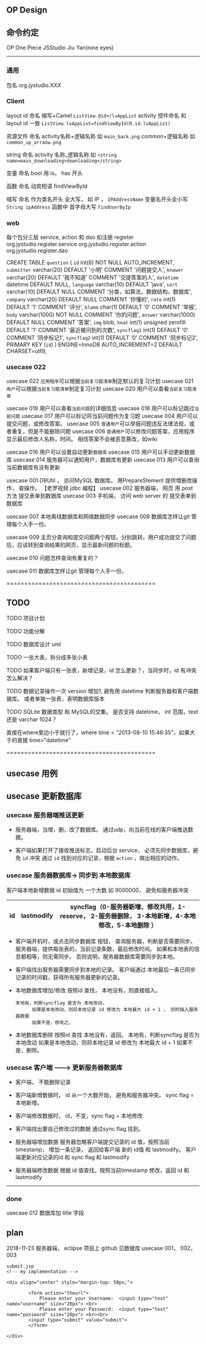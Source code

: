 ## OP Design



## 命令约定
OP              One Piece
JSStudio        Jiu Yan(nine eyes)

---
### 通用
包名                      org.jystudio.XXX

### Client

layout id 命名                缩写+Camel   `ListView @id+/lvAppList`
activity  控件命名            和 layout id 一致 `ListView lvAppList=findViewById(R.id.lvAppList) `

资源文件   命名               activity名称+逻辑名称 如 `main_back.png`
                            common+逻辑名称      如 `common_up_arraow.png`

string    命名                activity 名称_逻辑名称 如  `<string name=main_downloading>downloading</string>`

变量       命名                bool 用 is， has 开头

函数       命名                动宾短语 findViewById

缩写       命名                作为类名开头 全大写， 如 IP ， `IPAddressName`
                              变量名开头全小写               `String ipAddress`
                              函数中 首字母大写              `findUserByIp`

### web
每个包分三层 service, action 和 dao 如注册 register
org.jystudio.register.service
org.jystudio.register.action
org.jystudio.register.dao

CREATE TABLE `question` (
  `id` int(8) NOT NULL AUTO_INCREMENT,
  `submitter` varchar(20) DEFAULT '小明' COMMENT '问题提交人',
  `knower` varchar(20) DEFAULT '我不知道' COMMENT '交提答案的人',
  `datetime` datetime DEFAULT NULL,
  `language` varchar(10) DEFAULT 'java',
  `sort` varchar(10) DEFAULT NULL COMMENT '分类，如算法，数据结构，数据库',
  `company` varchar(20) DEFAULT NULL COMMENT '你懂的',
  `rate` int(1) DEFAULT '1' COMMENT '评分',
  `blame` char(1) DEFAULT '0' COMMENT '举报',
  `body` varchar(1000) NOT NULL COMMENT '你的问题',
  `answer` varchar(1000) DEFAULT NULL COMMENT '答案',
  `img` blob,
  `heat` int(1) unsigned zerofill DEFAULT '1' COMMENT '最近被问到的次数',
  `syncflag1` int(1) DEFAULT '0' COMMENT '同步标记1',
  `syncflag2` int(1) DEFAULT '0' COMMENT '同步标记2',
  PRIMARY KEY (`id`)
) ENGINE=InnoDB AUTO_INCREMENT=2 DEFAULT CHARSET=utf8;



### usecase 022
usecase 022 `应用程序`可以根据`当前复习题清单`制定默认的复习计划
usecase 021 `用户`可以根据`当前复习题清单`制定复习计划
usecase 020 用户可以查看`当前复习题清单`

usecase 019 用户可以查看`当前问题`的详细信息
usecase 018 用户可以标记跳过`当前问题`
usecase 017 用户可以标记将当前问题作为复习题
usecase 004 用户可以提交问题，或修改答案。 
usecase 005 `普通用户`可以举报问题违反法律法规，或者重复，但是不能删除问题
usecase 006 `普通用户`可以修改问题答案，应用程序显示最后修改人名称，时间。 相信答案不会被恶意篡改，如wiki


usecase 016 用户可以设置自动更新`数据库`
usecase 015 用户可以手动更新数据库
usecase 014 服务器可以通知用户，数据库有更新
usecase 013 用户可以查询当前数据库有没有更新

usecase 001 DBUtil ， 访问MySQL 数据库。 用PrepareStement 提供增删改操作， 查操作。 【老罗视频 jdbc 编程】
usecase 002 服务器端， 网页 用 post 方法 提交表单到数据库
usecase 003 手机端，  访问 web server 的 提交表单到数据库

usecase 007 本地离线数据库和网络数据同步
usecase 008 数据库怎样让git 管理每个人手一份。

usecase 009 主页分查询和提交问题两个按钮，分别跳转。用户成功提交了问题后，应该转到查询结果的网页，显示最新问题的标题。

usecase 010 问题怎样查询有重复的？

usecase 011 数据库怎样让git 管理每个人手一份。



==========================================

## TODO
TODO 项目计划

TODO 功能分解

TODO 数据库设计 uml

TODO 一张大表，拆分成多张小表 

TODO 如果客户端只有一张表，新增记录，id 怎么更新？，当同步时，id 有冲突怎么解决？

TODO 数据记录操作一次 version 增加1, 避免用 datetime 判断服务器和客户端数据库。 或者单独一张表，表明数据库版本

TODO SQLite 数据类型 和 MySQL的交集。 是否支持 datetime， int 范围，text 还是 varchar 1024？

直接在where里边小于就行了，where time < "2013-08-10 15:46:35"，如果大于的直接 time>"datetime" 

==========================================

## usecase 用例
## usecase 更新数据库

### usecase 服务器端推送更新
+ 服务器端，当增，删，改了数据库。 通过udp，向当前在线的客户端推送数据。

+ 客户端如果打开了接收推送标志，启动后台 service， 必须先同步数据库，避免 `id` 冲突
通过 `id` 找到对应的记录，根据 `action` ，做出相应的动作。


### usecase 服务器数据库-> 同步到 本地数据库

客户端本地新增数据 id 初始值为 一个大数 如 9000000， 避免和服务器冲突

| id  | lastmodify |  syncflag（0-服务器新增、修改共用，1-reserve， 2-服务器删除， 3-本地新增，4-本地修改，5-本地删除 ）|
| --- | -----------| --- |


+ 客户端开机时，或点击同步数据库 按钮， 查询服务器，判断是否需要同步。
    服务器端，提供每张表的，当前记录条数，最后修改时间。
    如果和本地表的信息都相等，则无需同步。
    否则说明，服务器数据库需要同步到本地。

+ 客户端找出服务器需要同步到本地的记录。
    客户端通过 本地最后一条已同步记录的时间戳，获得所有服务器更新的记录。

+ 本地数据库增加/修改
    按照id 查找， 
      本地没有，则直接插入。

      本地有，判断syncflag 是否为 本地改动，
            如果是本地改动，则将本地记录 id 修改为 本地最大 id + 1 ， 同时插入服务器数据
            如果不是，修改之。

+ 本地数据库删除
    按照id 查找
    本地没有，返回。
    本地有，判断syncflag 是否为 本地改动
            如果是本地改动，则将本地记录 id 修改为 本地最大 id + 1 
            如果不是，删除。


### usecase 客户端 ---> 更新服务器数据库
+ 客户端， 不能删除记录

+ 客户端新增数据时， id 从一个大数开始， 避免和服务器冲突。 sync flag = 本地新增。

+ 客户端修改数据时， id，不变，sync flag = 本地修改


+ 客户端找出要自己修改过的数据
    通过sync flag 找到。


+ 服务器端增加数据
    服务器忽略客户端提交记录的 id 值，按照当前timestamp， 增加一条记录，
    返回给客户端 新的 id值 和 lastmodify。 客户端更新对应记录的id 和 sync flag 和 lastmodify

+ 服务器端修改数据
    根据 id 值查找，按照当前timestamp 修改，返回 id 和 lastmodify




---
### done

usecase 012 数据库加 title 字段










 



## plan

2018-11-23
服务器端， eclipse 项目上 github
见数据库
usecase 001， 002， 003



```
submit.jsp
<!-- my implementation -->

<div align="center" style="margin-top: 50px;">
 
        <form action="theurl">
            Please enter your Username:  <input type="text" name="username" size="20px"> <br>
            Please enter your Password:  <input type="text" name="password" size="20px"> <br><br>
        <input type="submit" value="submit">
        </form>
 
</div>
```




